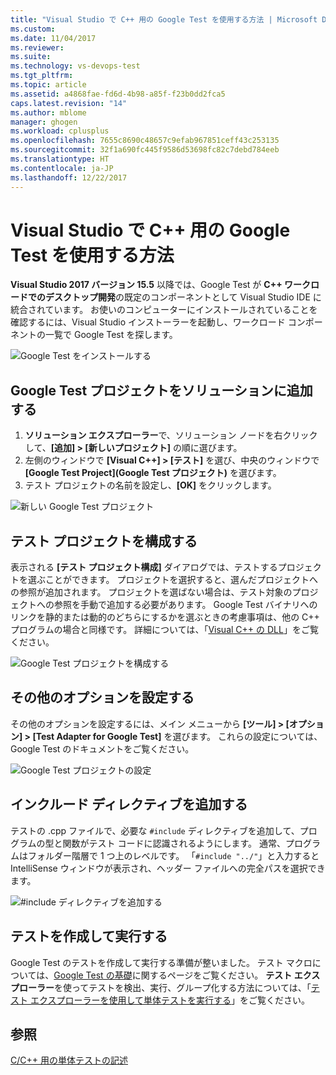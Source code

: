 ```yaml
---
title: "Visual Studio で C++ 用の Google Test を使用する方法 | Microsoft Docs"
ms.custom: 
ms.date: 11/04/2017
ms.reviewer: 
ms.suite: 
ms.technology: vs-devops-test
ms.tgt_pltfrm: 
ms.topic: article
ms.assetid: a4868fae-fd6d-4b98-a85f-f23b0dd2fca5
caps.latest.revision: "14"
ms.author: mblome
manager: ghogen
ms.workload: cplusplus
ms.openlocfilehash: 7655c8690c48657c9efab967851ceff43c253135
ms.sourcegitcommit: 32f1a690fc445f9586d53698fc82c7debd784eeb
ms.translationtype: HT
ms.contentlocale: ja-JP
ms.lasthandoff: 12/22/2017
---
```

# <a name="how-to-use-google-test-for-c-in-visual-studio"></a>Visual Studio で C++ 用の Google Test を使用する方法
**Visual Studio 2017 バージョン 15.5** 以降では、Google Test が **C++ ワークロードでのデスクトップ開発**の既定のコンポーネントとして Visual Studio IDE に統合されています。 お使いのコンピューターにインストールされていることを確認するには、Visual Studio インストーラーを起動し、ワークロード コンポーネントの一覧で Google Test を探します。

![Google Test をインストールする](media/cpp-google-component.png "C++ 用 Google Test をインストールする")

## <a name="add-a-google-test-project-to-the-solution"></a>Google Test プロジェクトをソリューションに追加する
1. **ソリューション エクスプローラー**で、ソリューション ノードを右クリックして、**[追加] > [新しいプロジェクト]** の順に選びます。 
2. 左側のウィンドウで **[Visual C++] > [テスト]** を選び、中央のウィンドウで **[Google Test Project]\(Google Test プロジェクト\)** を選びます。 
3. テスト プロジェクトの名前を設定し、**[OK]** をクリックします。 

![新しい Google Test プロジェクト](media/cpp-gtest-new-project.png "新しい Google Test プロジェクトを追加する")

## <a name="configure-the-test-project"></a>テスト プロジェクトを構成する
表示される **[テスト プロジェクト構成]** ダイアログでは、テストするプロジェクトを選ぶことができます。 プロジェクトを選択すると、選んだプロジェクトへの参照が追加されます。 プロジェクトを選ばない場合は、テスト対象のプロジェクトへの参照を手動で追加する必要があります。 Google Test バイナリへのリンクを静的または動的のどちらにするかを選ぶときの考慮事項は、他の C++ プログラムの場合と同様です。 詳細については、「[Visual C++ の DLL](/cpp/build/dlls-in-visual-cpp)」をご覧ください。 

 ![Google Test プロジェクトを構成する](media/cpp-gtest-config.png "Google Test プロジェクトを構成する")

## <a name="set-additional-options"></a>その他のオプションを設定する
その他のオプションを設定するには、メイン メニューから **[ツール] > [オプション] > [Test Adapter for Google Test]** を選びます。 これらの設定については、Google Test のドキュメントをご覧ください。

 ![Google Test プロジェクトの設定](media/cpp-gtest-settings.png "Google Test プロジェクトの設定")

## <a name="add-include-directives"></a>インクルード ディレクティブを追加する
テストの .cpp ファイルで、必要な `#include` ディレクティブを追加して、プログラムの型と関数がテスト コードに認識されるようにします。 通常、プログラムはフォルダー階層で 1 つ上のレベルです。 「`#include "../"`」と入力すると IntelliSense ウィンドウが表示され、ヘッダー ファイルへの完全パスを選択できます。

![#include ディレクティブを追加する](media/cpp-gtest-includes.png "テストの .cpp ファイルに include ディレクティブを追加する")

## <a name="write-and-run-tests"></a>テストを作成して実行する
Google Test のテストを作成して実行する準備が整いました。 テスト マクロについては、[Google Test の基礎](https://github.com/google/googletest/blob/master/googletest/docs/Primer.md)に関するページをご覧ください。 **テスト エクスプローラー**を使ってテストを検出、実行、グループ化する方法については、「[テスト エクスプローラーを使用して単体テストを実行する](run-unit-tests-with-test-explorer.md)」をご覧ください。

## <a name="see-also"></a>参照
[C/C++ 用の単体テストの記述](writing-unit-tests-for-c-cpp.md)


  







